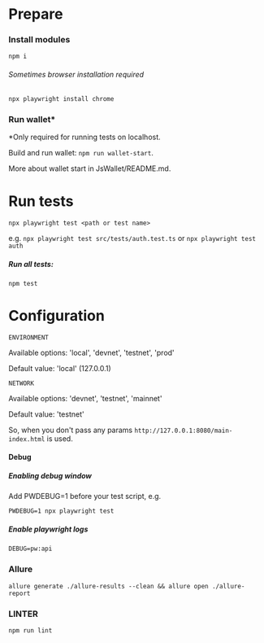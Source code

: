 # Prepare

### Install modules
`npm i`

###### Sometimes browser installation required
`npx playwright install chrome`


### Run wallet*
*Only required for running tests on localhost.

Build and run wallet: `npm run wallet-start`.

More about wallet start in JsWallet/README.md.

# Run tests
`npx playwright test <path or test name>`

e.g. `npx playwright test src/tests/auth.test.ts` or `npx playwright test auth`

##### Run all tests:
`npm test`

# Configuration
`ENVIRONMENT`

Available options: 'local', 'devnet', 'testnet', 'prod'

Default value: 'local' (127.0.0.1)


`NETWORK`

Available options: 'devnet', 'testnet', 'mainnet'

Default value: 'testnet'

So, when you don't pass any params `http://127.0.0.1:8080/main-index.html` is used.


#### Debug
##### Enabling debug window
Add PWDEBUG=1 before your test script, e.g.

`PWDEBUG=1 npx playwright test`

##### Enable playwright logs

`DEBUG=pw:api`

### Allure
`allure generate ./allure-results --clean && allure open ./allure-report`


### LINTER
`npm run lint`

